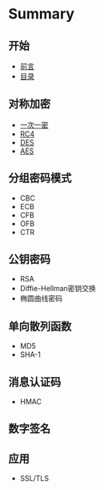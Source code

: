 # Summary

## 开始
* [前言](README.md)
* [目录](SUMMARY.md)

## 对称加密
* [一次一密](docs/chapter-1/一次一密.md)
* [RC4](docs/chapter-1/rc4.md)
* [DES](docs/chapter-1/des.md)
* [AES](docs/chapter-1/aes.md)

## 分组密码模式
* CBC
* ECB
* CFB
* OFB
* CTR

## 公钥密码
* RSA
* Diffie-Hellman密钥交换
* 椭圆曲线密码

## 单向散列函数
* MD5
* SHA-1

## 消息认证码
* HMAC

## 数字签名

## 应用
* SSL\/TLS

